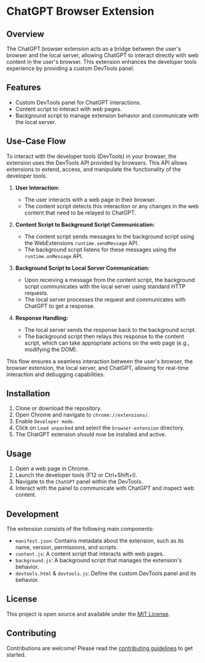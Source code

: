 # ChatGPT Browser Extension

## Overview

The ChatGPT browser extension acts as a bridge between the user's browser and the local server, allowing ChatGPT to interact directly with web content in the user's browser. This extension enhances the developer tools experience by providing a custom DevTools panel.

## Features

- Custom DevTools panel for ChatGPT interactions.
- Content script to interact with web pages.
- Background script to manage extension behavior and communicate with the local server.

## Use-Case Flow

To interact with the developer tools (DevTools) in your browser, the extension uses the DevTools API provided by browsers. This API allows extensions to extend, access, and manipulate the functionality of the developer tools.

1. **User Interaction:** 
   - The user interacts with a web page in their browser.
   - The content script detects this interaction or any changes in the web content that need to be relayed to ChatGPT.

2. **Content Script to Background Script Communication:** 
   - The content script sends messages to the background script using the WebExtensions `runtime.sendMessage` API.
   - The background script listens for these messages using the `runtime.onMessage` API.

3. **Background Script to Local Server Communication:** 
   - Upon receiving a message from the content script, the background script communicates with the local server using standard HTTP requests.
   - The local server processes the request and communicates with ChatGPT to get a response.

4. **Response Handling:** 
   - The local server sends the response back to the background script.
   - The background script then relays this response to the content script, which can take appropriate actions on the web page (e.g., modifying the DOM).

This flow ensures a seamless interaction between the user's browser, the browser extension, the local server, and ChatGPT, allowing for real-time interaction and debugging capabilities.

## Installation

1. Clone or download the repository.
2. Open Chrome and navigate to `chrome://extensions/`.
3. Enable `Developer mode`.
4. Click on `Load unpacked` and select the `browser-extension` directory.
5. The ChatGPT extension should now be installed and active.

## Usage

1. Open a web page in Chrome.
2. Launch the developer tools (F12 or Ctrl+Shift+I).
3. Navigate to the `ChatGPT` panel within the DevTools.
4. Interact with the panel to communicate with ChatGPT and inspect web content.

## Development

The extension consists of the following main components:

- `manifest.json`: Contains metadata about the extension, such as its name, version, permissions, and scripts.
- `content.js`: A content script that interacts with web pages.
- `background.js`: A background script that manages the extension's behavior.
- `devtools.html` & `devtools.js`: Define the custom DevTools panel and its behavior.

## License

This project is open source and available under the [MIT License](LICENSE).

## Contributing

Contributions are welcome! Please read the [contributing guidelines](CONTRIBUTING.md) to get started.